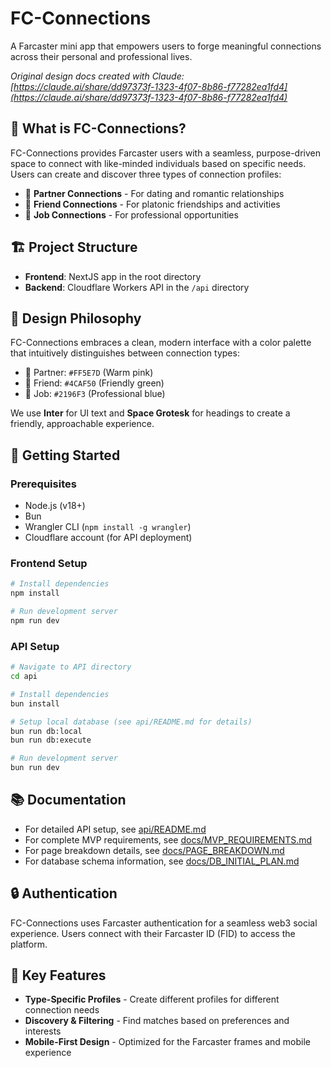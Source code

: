 # FC-Connections

A Farcaster mini app that empowers users to forge meaningful connections across their personal and professional lives.

*Original design docs created with Claude: [https://claude.ai/share/dd97373f-1323-4f07-8b86-f77282ea1fd4](https://claude.ai/share/dd97373f-1323-4f07-8b86-f77282ea1fd4)*

## 📱 What is FC-Connections?

FC-Connections provides Farcaster users with a seamless, purpose-driven space to connect with like-minded individuals based on specific needs. Users can create and discover three types of connection profiles:

- 💖 **Partner Connections** - For dating and romantic relationships
- 🤝 **Friend Connections** - For platonic friendships and activities
- 💼 **Job Connections** - For professional opportunities

## 🏗️ Project Structure

- **Frontend**: NextJS app in the root directory
- **Backend**: Cloudflare Workers API in the `/api` directory

## 🎨 Design Philosophy

FC-Connections embraces a clean, modern interface with a color palette that intuitively distinguishes between connection types:

- 💖 Partner: `#FF5E7D` (Warm pink)
- 🤝 Friend: `#4CAF50` (Friendly green)
- 💼 Job: `#2196F3` (Professional blue)

We use **Inter** for UI text and **Space Grotesk** for headings to create a friendly, approachable experience.

## 🚀 Getting Started

### Prerequisites

- Node.js (v18+)
- Bun
- Wrangler CLI (`npm install -g wrangler`)
- Cloudflare account (for API deployment)

### Frontend Setup

```bash
# Install dependencies
npm install

# Run development server
npm run dev
```

### API Setup

```bash
# Navigate to API directory
cd api

# Install dependencies
bun install

# Setup local database (see api/README.md for details)
bun run db:local
bun run db:execute

# Run development server
bun run dev
```

## 📚 Documentation

- For detailed API setup, see [api/README.md](api/README.md)
- For complete MVP requirements, see [docs/MVP_REQUIREMENTS.md](docs/MVP_REQUIREMENTS.md)
- For page breakdown details, see [docs/PAGE_BREAKDOWN.md](docs/PAGE_BREAKDOWN.md)
- For database schema information, see [docs/DB_INITIAL_PLAN.md](docs/DB_INITIAL_PLAN.md)

## 🔒 Authentication

FC-Connections uses Farcaster authentication for a seamless web3 social experience. Users connect with their Farcaster ID (FID) to access the platform.

## 📱 Key Features

- **Type-Specific Profiles** - Create different profiles for different connection needs
- **Discovery & Filtering** - Find matches based on preferences and interests
- **Mobile-First Design** - Optimized for the Farcaster frames and mobile experience
